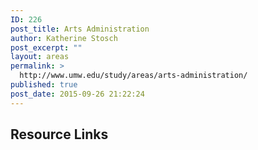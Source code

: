 ```yaml
---
ID: 226
post_title: Arts Administration
author: Katherine Stosch
post_excerpt: ""
layout: areas
permalink: >
  http://www.umw.edu/study/areas/arts-administration/
published: true
post_date: 2015-09-26 21:22:24
---
```


<!-- Types Custom Fields: -->

<!-- resource-links -->
<h2>Resource Links</h2>
<!-- End resource-links -->

<!-- End Types Custom Fields -->